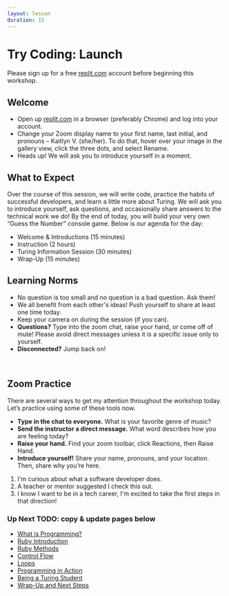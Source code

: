 ```yaml
---
layout: lesson
duration: 15
---
```


# Try Coding: Launch

Please sign up for a free <a target="blank" href="https://replit.com/~">replit.com</a> account before beginning this workshop.

## Welcome

- Open up <a target="blank" href="https://replit.com/~">replit.com</a> in a browser (preferably Chrome) and log into your account.
- Change your Zoom display name to your first name, last initial, and pronouns – Kaitlyn V. (she/her). To do that, hover over your image in the gallery view, click the three dots, and select Rename.
- Heads up! We will ask you to introduce yourself in a moment.

## What to Expect

Over the course of this session, we will write code, practice the habits of successful developers, and learn a little more about Turing. We will ask you to introduce yourself, ask questions, and occasionally share answers to the technical work we do! By the end of today, you will build your very own “Guess the Number” console game. Below is our agenda for the day:

- Welcome & Introductions (15 minutes)
- Instruction (2 hours)
- Turing Information Session (30 minutes)
- Wrap-Up (15 minutes)


## Learning Norms

- No question is too small and no question is a bad question. Ask them!
- We all benefit from each other's ideas! Push yourself to share at least one time today.
- Keep your camera on during the session (if you can).
- **Questions?** Type into the zoom chat, raise your hand, or come off of mute! Please avoid direct messages unless it is a specific issue only to yourself.
- **Disconnected?** Jump back on!
<br>

## Zoom Practice

There are several ways to get my attention throughout the workshop today. Let’s practice using some of these tools now.
- **Type in the chat to everyone.** What is your favorite genre of music?
- **Send the instructor a direct message.** What word describes how you are feeling today?
- **Raise your hand.** Find your zoom toolbar, click Reactions, then Raise Hand.
- **Introduce yourself!** Share your name, pronouns, and your location. Then, share why you’re here.
1. I'm curious about what a software developer does.
3. A teacher or mentor suggested I check this out.
4. I know I want to be in a tech career, I'm excited to take the first steps in that direction!

### Up Next TODO: copy & update pages below

- [What is Programming?](./what-is-programming)
- [Ruby Introduction](./ruby-intro)
- [Ruby Methods](./ruby-methods)
- [Control Flow](./control-flow)
- [Loops](./loops)
- [Programming in Action](./oop)
- [Being a Turing Student](./turing-info)
- [Wrap-Up and Next Steps](./turing-info/next-steps)
